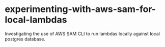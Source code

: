 # experimenting-with-aws-sam-for-local-lambdas

Investigating the use of AWS SAM CLI to run lambdas locally against local postgres database.